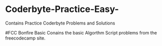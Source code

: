 # Coderbyte-Practice-Easy-
Contains Practice Coderbyte Problems and Solutions

#FCC Bonfire Basic
Conains the basic Algorthm Script problems from the freecodecamp site. 

